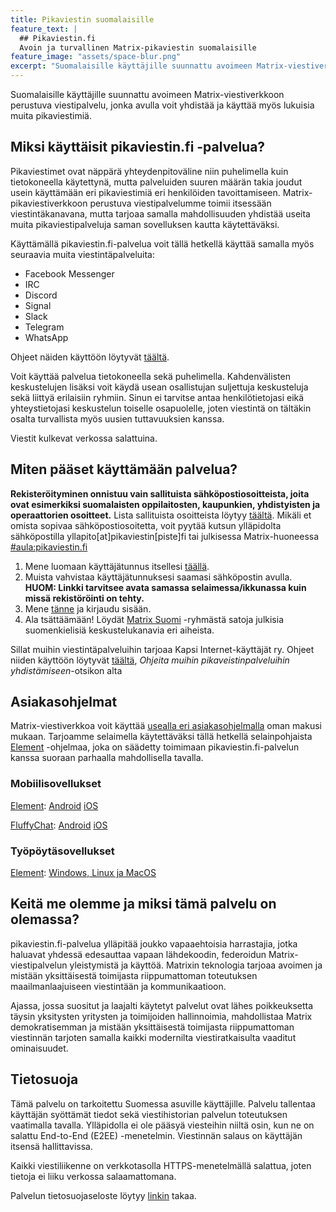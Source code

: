 ```yaml
---
title: Pikaviestin suomalaisille
feature_text: |
  ## Pikaviestin.fi
  Avoin ja turvallinen Matrix-pikaviestin suomalaisille
feature_image: "assets/space-blur.png"
excerpt: "Suomalaisille käyttäjille suunnattu avoimeen Matrix-viestiverkkoon perustuva viestipalvelu, jonka avulla voit yhdistää ja käyttää myös lukuisia muita pikaviestimiä"
---
```


Suomalaisille käyttäjille suunnattu avoimeen Matrix-viestiverkkoon perustuva viestipalvelu, jonka avulla voit yhdistää ja käyttää myös lukuisia muita pikaviestimiä.

## Miksi käyttäisit pikaviestin.fi -palvelua?

Pikaviestimet ovat näppärä yhteydenpitoväline niin puhelimella kuin tietokoneella käytettynä, mutta palveluiden suuren määrän takia joudut usein käyttämään eri pikaviestimiä eri henkilöiden tavoittamiseen. Matrix-pikaviestiverkkoon perustuva viestipalvelumme toimii itsessään viestintäkanavana, mutta tarjoaa samalla mahdollisuuden yhdistää useita muita pikaviestipalveluja saman sovelluksen kautta käytettäväksi.

Käyttämällä pikaviestin.fi-palvelua voit tällä hetkellä käyttää samalla myös seuraavia muita viestintäpalveluita:

- Facebook Messenger
- IRC
- Discord
- Signal
- Slack
- Telegram
- WhatsApp

Ohjeet näiden käyttöön löytyvät [täältä](https://www.kapsi.fi/palvelut/matrix.html).

Voit käyttää palvelua tietokoneella sekä puhelimella. Kahdenvälisten keskustelujen lisäksi voit käydä usean osallistujan suljettuja keskusteluja sekä liittyä erilaisiin ryhmiin. Sinun ei tarvitse antaa henkilötietojasi eikä yhteystietojasi keskustelun toiselle osapuolelle, joten viestintä on tältäkin osalta turvallista myös uusien tuttavuuksien kanssa.

Viestit kulkevat verkossa salattuina.

## Miten pääset käyttämään palvelua?

**Rekisteröityminen onnistuu vain sallituista sähköpostiosoitteista, joita ovat esimerkiksi suomalaisten oppilaitosten, kaupunkien, yhdistyisten ja operaattorien osoitteet.** Lista sallituista osoitteista löytyy [täältä](https://github.com/matrix-ax/documentation/blob/main/email_validation_policy.py). Mikäli et omista sopivaa sähköpostiosoitetta, voit pyytää kutsun ylläpidolta sähköpostilla yllapito[at]pikaviestin[piste]fi tai julkisessa Matrix-huoneessa [#aula:pikaviestin.fi](https://matrix.to/#/#aula:pikaviestin.fi)

1. Mene luomaan käyttäjätunnus itsellesi [täällä](https://login.pikaviestin.fi/if/flow/matrix-enrollment/).
2. Muista vahvistaa käyttäjätunnuksesi saamasi sähköpostin avulla.  
**HUOM: Linkki tarvitsee avata samassa selaimessa/ikkunassa kuin missä rekistöröinti on tehty.**
3. Mene [tänne](https://chat.pikaviestin.fi) ja kirjaudu sisään.
4. Ala tsättäämään! Löydät [Matrix Suomi](https://matrix.to/#/#matrix-suomi:kapsi.fi) -ryhmästä satoja julkisia suomenkielisiä keskustelukanavia eri aiheista.

Sillat muihin viestintäpalveluihin tarjoaa Kapsi Internet-käyttäjät ry. Ohjeet niiden käyttöön löytyvät [täältä](https://www.kapsi.fi/palvelut/matrix.html), _Ohjeita muihin pikaveistinpalveluihin yhdistämiseen_-otsikon alta

## Asiakasohjelmat

Matrix-viestiverkkoa voit käyttää [usealla eri asiakasohjelmalla](https://matrix.org/clients/) oman makusi mukaan. Tarjoamme selaimella käytettäväksi tällä hetkellä selainpohjaista [Element](https://chat.pikaviestin.fi) -ohjelmaa, joka on säädetty toimimaan pikaviestin.fi-palvelun kanssa suoraan parhaalla mahdollisella tavalla.

### Mobiilisovellukset

[Element](https://element.io/): [Android](https://play.google.com/store/apps/details?id=im.vector.app) [iOS](https://apps.apple.com/app/element-messenger/id1083446067)

[FluffyChat](https://fluffychat.im/): [Android](https://play.google.com/store/apps/details?id=chat.fluffy.fluffychat) [iOS](https://apps.apple.com/app/fluffychat/id1551469600)

### Työpöytäsovellukset

[Element](https://element.io/): [Windows, Linux ja MacOS](https://element.io/get-started#download)

## Keitä me olemme ja miksi tämä palvelu on olemassa?

pikaviestin.fi-palvelua ylläpitää joukko vapaaehtoisia harrastajia, jotka haluavat yhdessä edesauttaa vapaan lähdekoodin, federoidun Matrix-viestipalvelun yleistymistä ja käyttöä. Matrixin teknologia tarjoaa avoimen ja mistään yksittäisestä toimijasta riippumattoman toteutuksen maailmanlaajuiseen viestintään ja kommunikaatioon.

Ajassa, jossa suositut ja laajalti käytetyt palvelut ovat lähes poikkeuksetta täysin yksitysten yritysten ja toimijoiden hallinnoimia, mahdollistaa Matrix demokratisemman ja mistään yksittäisestä toimijasta riippumattoman viestinnän tarjoten samalla kaikki modernilta viestiratkaisulta vaaditut ominaisuudet.

## Tietosuoja

Tämä palvelu on tarkoitettu Suomessa asuville käyttäjille. Palvelu tallentaa käyttäjän syöttämät tiedot sekä viestihistorian palvelun toteutuksen vaatimalla tavalla. Ylläpidolla ei ole pääsyä viesteihin niiltä osin, kun ne on salattu End-to-End (E2EE) -menetelmin. Viestinnän salaus on käyttäjän itsensä hallittavissa.

Kaikki viestiliikenne on verkkotasolla HTTPS-menetelmällä salattua, joten tietoja ei liiku verkossa salaamattomana.

Palvelun tietosuojaseloste löytyy <a href="https://www.pikaviestin.fi/tietosuojaseloste.pdf">linkin</a> takaa.
